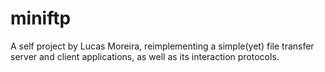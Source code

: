 # miniftp

A self project by Lucas Moreira, reimplementing a simple(yet) file transfer server and client applications, as well as its interaction protocols.
